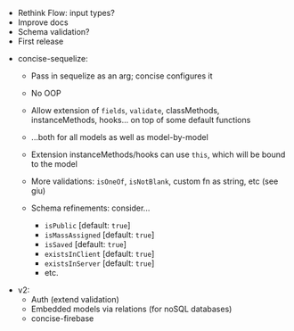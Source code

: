 - Rethink Flow: input types?
- Improve docs
- Schema validation?
- First release

* concise-sequelize:
    - Pass in sequelize as an arg; concise configures it
    - No OOP

    - Allow extension of `fields`, `validate`, classMethods, instanceMethods, hooks...
      on top of some default functions
    - ...both for all models as well as model-by-model
    - Extension instanceMethods/hooks can use `this`, which will be bound to the model

    - More validations: `isOneOf`, `isNotBlank`, custom fn as string, etc (see giu)
    - Schema refinements: consider...
        - `isPublic` [default: `true`]
        - `isMassAssigned` [default: `true`]
        - `isSaved` [default: `true`]
        - `existsInClient` [default: `true`]
        - `existsInServer` [default: `true`]
        - etc.

- v2:
    - Auth (extend validation)
    - Embedded models via relations (for noSQL databases)
    - concise-firebase
